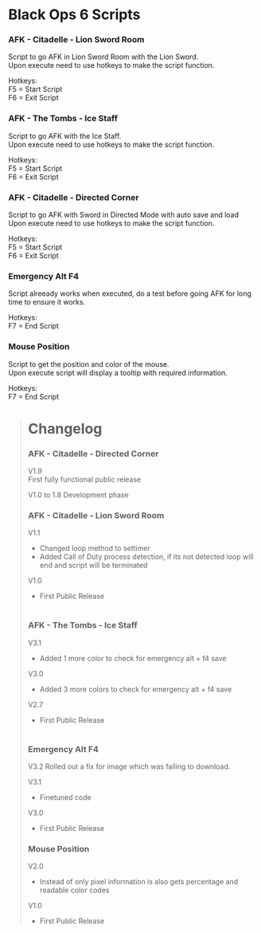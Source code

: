 # Black Ops 6 Scripts
### AFK - Citadelle - Lion Sword Room
Script to go AFK in Lion Sword Room with the Lion Sword.<br/>
Upon execute need to use hotkeys to make the script function.<br/>

Hotkeys: <br/>
F5 = Start Script<br>
F6 = Exit Script<br/>

### AFK - The Tombs - Ice Staff
Script to go AFK with the Ice Staff.<br/>
Upon execute need to use hotkeys to make the script function.<br/>

Hotkeys: <br/>
F5 = Start Script<br>
F6 = Exit Script<br/>

### AFK - Citadelle - Directed Corner
Script to go AFK with Sword in Directed Mode with auto save and load<br/>
Upon execute need to use hotkeys to make the script function.<br/>

Hotkeys: <br/>
F5 = Start Script<br>
F6 = Exit Script<br/>

### Emergency Alt F4
Script alreeady works when executed, do a test before going AFK for long time to ensure it works.<br/>

Hotkeys: <br/>
F7 = End Script<br/>

### Mouse Position
Script to get the position and color of the mouse.<br/>
Upon execute script will display a tooltip with required information.<br/>

Hotkeys: <br/>
F7 = End Script<br/>

> # Changelog
> ### AFK - Citadelle - Directed Corner
> V1.9<br/>
> First fully functional public release
>
> V1.0 to 1.8
> Development phase
> 
> ### AFK - Citadelle - Lion Sword Room
> V1.1<br/>
> - Changed loop method to settimer
> - Added Call of Duty process detection, if its not detected loop will end and script will be terminated
> 
> V1.0
>  - First Public Release<br/><br/>
>
> ### AFK - The Tombs - Ice Staff
> V3.1
> - Added 1 more color to check for emergency alt + f4 save<br/>
>
> V3.0
> - Added 3 more colors to check for emergency alt + f4 save<br/>
>
> V2.7
> - First Public Release<br/><br/>
>
> ### Emergency Alt F4
> V3.2
> Rolled out a fix for image which was failing to download.
> 
> V3.1
> - Finetuned code<br/>
>
> V3.0
> - First Public Release<br/>
>
> ### Mouse Position
> V2.0
> - Instead of only pixel information is also gets percentage and readable color codes<br/>
>
> V1.0
> - First Public Release<br/>

